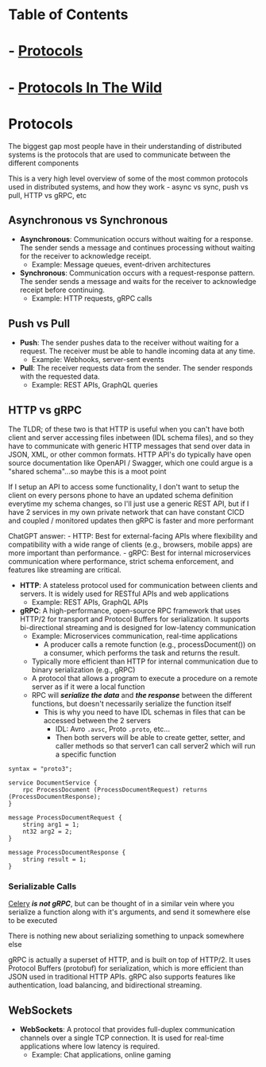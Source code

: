 # Table of Contents
# - [Protocols](#protocols)
# - [Protocols In The Wild](#protocols-in-the-wild)

# Protocols
The biggest gap most people have in their understanding of distributed systems is the protocols that are used to communicate between the different components

This is a very high level overview of some of the most common protocols used in distributed systems, and how they work - async vs sync, push vs pull, HTTP vs gRPC, etc

## Asynchronous vs Synchronous
- **Asynchronous**: Communication occurs without waiting for a response. The sender sends a message and continues processing without waiting for the receiver to acknowledge receipt.
    - Example: Message queues, event-driven architectures
- **Synchronous**: Communication occurs with a request-response pattern. The sender sends a message and waits for the receiver to acknowledge receipt before continuing.
    - Example: HTTP requests, gRPC calls

## Push vs Pull
- **Push**: The sender pushes data to the receiver without waiting for a request. The receiver must be able to handle incoming data at any time.
    - Example: Webhooks, server-sent events
- **Pull**: The receiver requests data from the sender. The sender responds with the requested data.
    - Example: REST APIs, GraphQL queries

## HTTP vs gRPC
The TLDR; of these two is that HTTP is useful when you can't have both client and server accessing files inbetween (IDL schema files), and so they have to communicate with generic HTTP messages that send over data in JSON, XML, or other common formats. HTTP API's do typically have open source documentation like OpenAPI / Swagger, which one could argue is a "shared schema"...so maybe this is a moot point

If I setup an API to access some functionality, I don't want to setup the client on every persons phone to have an updated schema definition everytime my schema changes, so I'll just use a generic REST API, but if I have 2 services in my own private network that can have constant CICD and coupled / monitored updates then gRPC is faster and more performant

ChatGPT answer:
    - HTTP: Best for external-facing APIs where flexibility and compatibility with a wide range of clients (e.g., browsers, mobile apps) are more important than performance.
    - gRPC: Best for internal microservices communication where performance, strict schema enforcement, and features like streaming are critical.

- **HTTP**: A stateless protocol used for communication between clients and servers. It is widely used for RESTful APIs and web applications
    - Example: REST APIs, GraphQL APIs
- **gRPC**: A high-performance, open-source RPC framework that uses HTTP/2 for transport and Protocol Buffers for serialization. It supports bi-directional streaming and is designed for low-latency communication
    - Example: Microservices communication, real-time applications
        - A producer calls a remote function (e.g., processDocument()) on a consumer, which performs the task and returns the result.   
    - Typically more efficient than HTTP for internal communication due to binary serialization (e.g., gRPC)
    - A protocol that allows a program to execute a procedure on a remote server as if it were a local function
    - RPC will ***serialize the data*** and ***the response*** between the different functions, but doesn't necessarily serialize the function itself
        - This is why you need to have IDL schemas in files that can be accessed between the 2 servers
            - IDL: Avro `.avsc`, Proto `.proto`, etc...
            - Then both servers will be able to create getter, setter, and caller methods so that server1 can call server2 which will run a specific function 
```
syntax = "proto3";

service DocumentService {
    rpc ProcessDocument (ProcessDocumentRequest) returns (ProcessDocumentResponse);
}

message ProcessDocumentRequest {
    string arg1 = 1;
    nt32 arg2 = 2;
}

message ProcessDocumentResponse {
    string result = 1;
}
```


### Serializable Calls
[Celery](../messaging/Queue/QUEUE.md#celery) ***is not gRPC***, but can be thought of in a similar vein where you serialize a function along with it's arguments, and send it somewhere else to be executed

There is nothing new about serializing something to unpack somewhere else



gRPC is actually a superset of HTTP, and is built on top of HTTP/2. It uses Protocol Buffers (protobuf) for serialization, which is more efficient than JSON used in traditional HTTP APIs. gRPC also supports features like authentication, load balancing, and bidirectional streaming.



## WebSockets
- **WebSockets**: A protocol that provides full-duplex communication channels over a single TCP connection. It is used for real-time applications where low latency is required.
    - Example: Chat applications, online gaming